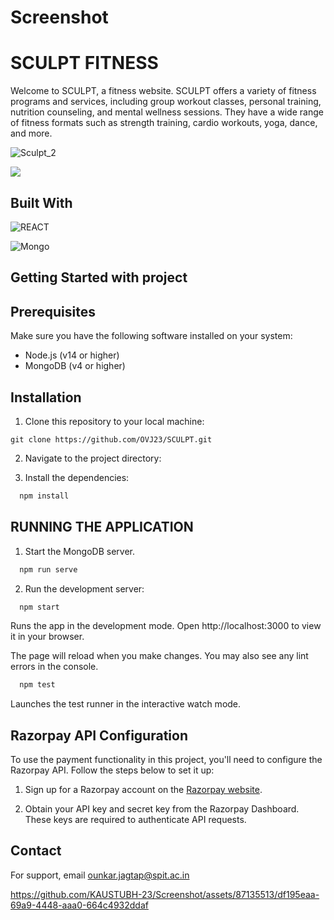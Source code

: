 # Screenshot

# SCULPT FITNESS

Welcome to SCULPT, a fitness website. SCULPT offers a variety of fitness programs and services, including group workout classes, personal training, nutrition counseling, and mental wellness sessions. They have a wide range of fitness formats such as strength training, cardio workouts, yoga, dance, and more.





![Sculpt_2](https://github.com/KAUSTUBH-23/Screenshot/assets/87135513/7e0ee969-e1d8-45c3-83d4-b216e3e773e3)

![](https://github.com/KAUSTUBH-23/Screenshot/assets/87135513/df195eaa-69a9-4448-aaa0-664c4932ddaf)

## Built With

![REACT](https://github.com/KAUSTUBH-23/Screenshot/assets/87135513/3fabb614-df1c-4641-b80b-329b237a9496)

![Mongo](https://github.com/KAUSTUBH-23/Screenshot/assets/87135513/9e846363-4a16-4960-9822-4e8a6262cc52)



## Getting Started with project

## Prerequisites

Make sure you have the following software installed on your system:

- Node.js (v14 or higher)
- MongoDB (v4 or higher)

## Installation

1. Clone this repository to your local machine:

```shell
git clone https://github.com/OVJ23/SCULPT.git
```

2. Navigate to the project directory:

3. Install the dependencies:
```bash
  npm install
```

## RUNNING THE APPLICATION

1. Start the MongoDB server.
```bash
  npm run serve
```
2. Run the development server:

```bash
  npm start
```
Runs the app in the development mode.
Open http://localhost:3000 to view it in your browser.

The page will reload when you make changes.
You may also see any lint errors in the console.

```bash
  npm test
```
Launches the test runner in the interactive watch mode.

## Razorpay API Configuration

To use the payment functionality in this project, you'll need to configure the Razorpay API. Follow the steps below to set it up:

1. Sign up for a Razorpay account on the [Razorpay website](https://razorpay.com/).

2. Obtain your API key and secret key from the Razorpay Dashboard. These keys are required to authenticate API requests.




## Contact

For support, email ounkar.jagtap@spit.ac.in 



https://github.com/KAUSTUBH-23/Screenshot/assets/87135513/df195eaa-69a9-4448-aaa0-664c4932ddaf

